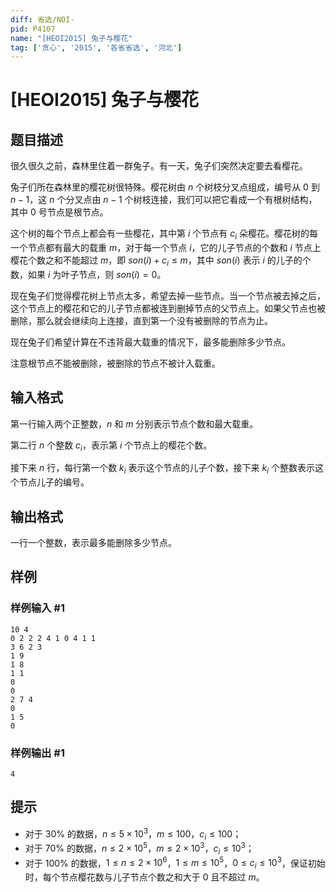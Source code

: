 ```yaml
---
diff: 省选/NOI-
pid: P4107
name: "[HEOI2015] 兔子与樱花"
tag: ['贪心', '2015', '各省省选', '河北']
---
```

# [HEOI2015] 兔子与樱花
## 题目描述

很久很久之前，森林里住着一群兔子。有一天，兔子们突然决定要去看樱花。

兔子们所在森林里的樱花树很特殊。樱花树由 $n$ 个树枝分叉点组成，编号从 $0$ 到 $n-1$，这 $n$ 个分叉点由 $n-1$ 个树枝连接，我们可以把它看成一个有根树结构，其中 $0$ 号节点是根节点。

这个树的每个节点上都会有一些樱花，其中第 $i$ 个节点有 $c_i$ 朵樱花。樱花树的每一个节点都有最大的载重 $m$，对于每一个节点 $i$，它的儿子节点的个数和 $i$ 节点上樱花个数之和不能超过 $m$，即 $son(i) + c_i \leq m$，其中 $son(i)$ 表示 $i$ 的儿子的个数，如果 $i$ 为叶子节点，则 $son(i) = 0$。

现在兔子们觉得樱花树上节点太多，希望去掉一些节点。当一个节点被去掉之后，这个节点上的樱花和它的儿子节点都被连到删掉节点的父节点上。如果父节点也被删除，那么就会继续向上连接，直到第一个没有被删除的节点为止。

现在兔子们希望计算在不违背最大载重的情况下，最多能删除多少节点。

注意根节点不能被删除，被删除的节点不被计入载重。
## 输入格式

第一行输入两个正整数，$n$ 和 $m$ 分别表示节点个数和最大载重。

第二行 $n$ 个整数 $c_i$，表示第 $i$ 个节点上的樱花个数。

接下来 $n$ 行，每行第一个数 $k_i$ 表示这个节点的儿子个数，接下来 $k_i$ 个整数表示这个节点儿子的编号。
## 输出格式

一行一个整数，表示最多能删除多少节点。

## 样例

### 样例输入 #1
```
10 4
0 2 2 2 4 1 0 4 1 1
3 6 2 3
1 9
1 8
1 1
0
0
2 7 4
0
1 5
0
```
### 样例输出 #1
```
4
```
## 提示

- 对于 $30\%$ 的数据，$n \leq 5 \times 10^3$，$m \leq 100$，$c_i \leq 100$；
- 对于 $70\%$ 的数据，$n \leq 2 \times 10^5$，$m \leq 2 \times 10^3$，$c_i \leq 10^3$；
- 对于 $100\%$ 的数据，$1 \leq n \leq 2 \times 10^6$，$1 \leq m \leq 10^5$，$0 \leq c_i \leq 10^3$，保证初始时，每个节点樱花数与儿子节点个数之和大于 $0$ 且不超过 $m$。

